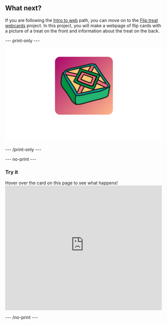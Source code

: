 ## What next?

If you are following the [Intro to web](https://projects.raspberrypi.org/en/pathways/web-intro) path, you can move on to the [Flip treat webcards](https://projects.raspberrypi.org/en/projects/flip-treat-webcards) project. In this project, you will make a webpage of flip cards with a picture of a treat on the front and information about the treat on the back.

--- print-only ---

![Flip treat project.](images/flip-treat.PNG)

--- /print-only ---

--- no-print ---

### Try it
<div style="display: flex; flex-wrap: wrap">
<div style="flex-basis: 175px; flex-grow: 1">  
Hover over the card on this page to see what happens!
</div>
<iframe src="https://staging-editor.raspberrypi.org/en/embed/viewer/flip-treat-webcards-complete" width="550" height="400" frameborder="0" marginwidth="0" marginheight="0" allowfullscreen> </iframe>
</div>

--- /no-print ---
